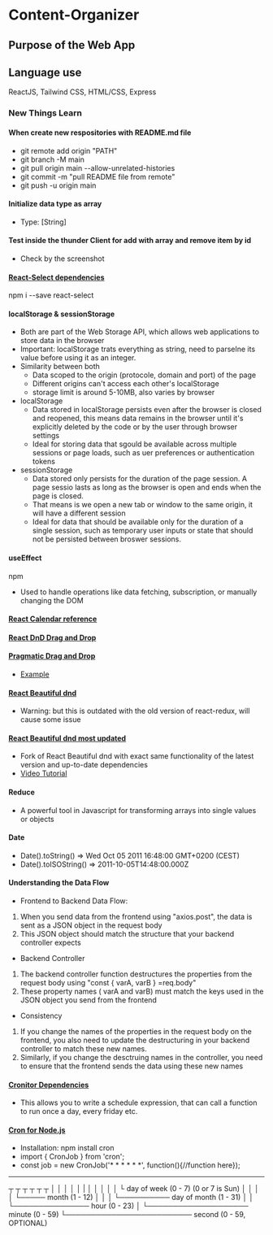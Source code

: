 # Content-Organizer

## Purpose of the Web App

## Language use

ReactJS, Tailwind CSS, HTML/CSS, Express

### New Things Learn

#### When create new respositories with README.md file

- git remote add origin "PATH"
- git branch -M main
- git pull origin main --allow-unrelated-histories
- git commit -m "pull README file from remote"
- git push -u origin main

#### Initialize data type as array

- Type: [String]

#### Test inside the thunder Client for add with array and remove item by id

- Check by the screenshot

#### [React-Select dependencies](https://react-select.com/home)

npm i --save react-select

#### localStorage & sessionStorage

- Both are part of the Web Storage API, which allows web applications to store data in the browser
- Important: localStorage trats everything as string, need to parseIne its value before using it as an integer.
- Similarity between both
  - Data scoped to the origin (protocole, domain and port) of the page
  - Different origins can't access each other's localStorage
  - storage limit is around 5-10MB, also varies by browser
- localStorage
  - Data stored in localStorage persists even after the browser is closed and reopened, this means data remains in the browser until it's explicitly deleted by the code or by the user through browser settings
  - Ideal for storing data that sgould be available across multiple sessions or page loads, such as uer preferences or authentication tokens
- sessionStorage
  - Data stored only persists for the duration of the page session. A page sessio lasts as long as the browser is open and ends when the page is closed.
  - That means is we open a new tab or window to the same origin, it will have a different session
  - Ideal for data that should be available only for the duration of a single session, such as temporary user inputs or state that should not be persisted between broswer sessions.

#### useEffect

npm

- Used to handle operations like data fetching, subscription, or manually changing the DOM

#### [React Calendar reference](https://derrickotte.medium.com/how-to-create-a-calendar-from-scratch-in-react-1f2db197454d)

#### [React DnD Drag and Drop](https://react-dnd.github.io/react-dnd/about)

#### [Pragmatic Drag and Drop](https://atlassian.design/components/pragmatic-drag-and-drop/comparison)

- [Example](https://codesandbox.io/p/sandbox/xc598s?file=%2Fpragmatic-drag-and-drop%2Fdocumentation%2Fexamples%2Fpieces%2Fboard%2Fcard.tsx%3A280%2C47)

#### [React Beautiful dnd](https://github.com/atlassian/react-beautiful-dnd?tab=readme-ov-file)

- Warning: but this is outdated with the old version of react-redux, will cause some issue

#### [React Beautiful dnd most updated](https://github.com/hello-pangea/dnd)

- Fork of React Beautiful dnd with exact same functionality of the latest version and up-to-date dependencies
- [Video Tutorial](https://egghead.io/lessons/react-reorder-columns-with-react-beautiful-dnd)

#### Reduce

- A powerful tool in Javascript for transforming arrays into single values or objects

#### Date

- Date().toString() => Wed Oct 05 2011 16:48:00 GMT+0200 (CEST)
- Date().toISOString() => 2011-10-05T14:48:00.000Z

#### Understanding the Data Flow

- Frontend to Backend Data Flow:

1. When you send data from the frontend using "axios.post", the data is sent as a JSON object in the request body
2. This JSON object should match the structure that your backend controller expects

- Backend Controller

1. The backend controller function destructures the properties from the request body using "const { varA, varB } =req.body"
2. These property names ( varA and varB) must match the keys used in the JSON object you send from the frontend

- Consistency

1. If you change the names of the properties in the request body on the frontend, you also need to update the destructuring in your backend controller to match these new names.
2. Similarly, if you change the desctruing names in the controller, you need to ensure that the frontend sends the data using these new names

#### [Cronitor Dependencies](https://crontab.guru/examples.html)

- This allows you to write a schedule expression, that can call a function to run once a day, every friday etc.

#### [Cron for Node.js](https://www.npmjs.com/package/cron#-basic-usage)

- Installation: npm install cron
- import { CronJob } from 'cron';
- const job = new CronJob('\* \* \* \* \* \*', function(){//function here});

---

┬ ┬ ┬ ┬ ┬ ┬
│ │ │ │ │ |
│ │ │ │ │ └ day of week (0 - 7) (0 or 7 is Sun)
│ │ │ │ └───── month (1 - 12)
│ │ │ └────────── day of month (1 - 31)
│ │ └─────────────── hour (0 - 23)
│ └──────────────────── minute (0 - 59)
└───────────────────────── second (0 - 59, OPTIONAL)
